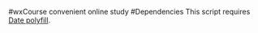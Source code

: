 #wxCourse
convenient online study
#Dependencies
This script requires [Date polyfill](https://github.com/dribehance/date-polyfill).
